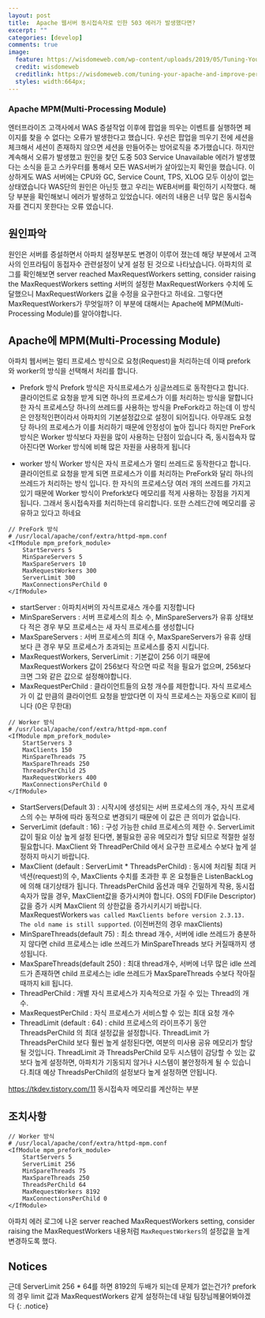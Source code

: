 ```yaml
---
layout: post
title:  Apache 웹서버 동시접속자로 인한 503 에러가 발생했다면?
excerpt: ""
categories: [develop]
comments: true
image:
  feature: https://wisdomeweb.com/wp-content/uploads/2019/05/Tuning-Your-Apache-and-improve-performance-of-Apache-Server.jpg
  credit: wisdomeweb
  creditlink: https://wisdomeweb.com/tuning-your-apache-and-improve-performance-of-apache-server/
  styles: width:664px; 
---
```



### Apache MPM(Multi-Processing Module)
엔터프라이즈 고객사에서 WAS 증설작업 이후에 팝업을 띄우는 이벤트를 실행하면 페이지를 찾을 수 없다는 오류가 발생한다고 했습니다. 우선은 팝업을 띄우기 전에 세션을 체크해서 세션이 존재하지 않으면 세션을 만들어주는 방어로직을 추가했습니다. 하지만 계속해서 오류가 발생했고 원인을 찾던 도중 503 Service Unavailable 에러가 발생했다는 소식을 듣고 스카우터를 통해서 모든 WAS서버가 살아있는지 확인을 했습니다. 이상하게도 WAS 서버에는 CPU와 GC, Service Count, TPS, XLOG 모두 이상이 없는 상태였습니다 WAS단의 원인은 아닌듯 했고 우리는 WEB서버를 확인하기 시작했다. 해당 부분을 확인해보니 에러가 발생하고 있었습니다. 에러의 내용은 너무 많은 동시접속자를 견디지 못한다는 오류 였습니다. 

## 원인파악
원인은 서버를 증설하면서 아파치 설정부분도 변경이 이루어 졌는데 해당 부분에서 고객사의 인프라팀이 동접자수 관련설정이 낮게 설정 된 것으로 나타났습니다. 아파치의 로그를 확인해보면 server reached MaxRequestWorkers setting, consider raising the MaxRequestWorkers setting 서버의 설정한 MaxRequestWorkers 수치에 도달했으니 MaxRequestWorkers 값을 수정을 요구한다고 하네요. 그렇다면 MaxRequestWorkers가 무엇일까? 이 부분에 대해서는 Apache에 MPM(Multi-Processing Module)를 알아야합니다.

## Apache에 MPM(Multi-Processing Module)
아파치 웹서버는 멀티 프로세스 방식으로 요청(Request)을 처리하는데 이때 prefork와 worker의 방식을 선택해서 처리를 합니다.  

* Prefork 방식
Prefork 방식은 자식프로세스가 싱글쓰레드로 동작한다고 합니다. 클라이언트로 요청을 받게 되면 하나의 프로세스가 이를 처리하는 방식을 말합니다 한 자식 프로세스당 하나의 쓰레드를 사용하는 방식을 PreFork라고 하는데 이 방식은 안정적인편이라서 아파치의 기본설정값으로 설정이 되어집니다. 아무래도 요청당 하나의 프로세스가 이를 처리하기 때문에 안정성이 높아 집니다 하지만 PreFork 방식은 Worker 방식보다 자원을 많이 사용하는 단점이 있습니다 즉, 동시접속자 많아진다면 Worker 방식에 비해 많은 자원을 사용하게 됩니다

<!-- https://img1.daumcdn.net/thumb/R720x0.q80/?scode=mtistory2&fname=http%3A%2F%2Fcfile24.uf.tistory.com%2Fimage%2F225E6A40579848BB2B1A26 -->

* worker 방식
Worker 방식은 자식 프로세스가 멀티 쓰레드로 동작한다고 합니다. 클라이언트로 요청을 받게 되면 프로세스가 이를 처리하는 PreFork와 달리 하나의 쓰레드가 처리하는 방식 입니다. 한 자식의 프로세스당 여러 개의 쓰레드를 가지고 있기 때문에 Worker 방식이 Prefork보다 메모리를 적게 사용하는 장점을 가지게 됩니다. 
그래서 동시접속자를 처리하는데 유리합니다. 또한 스레드간에 메모리를 공유하고 있다고 하네요

<!-- https://img1.daumcdn.net/thumb/R720x0.q80/?scode=mtistory2&fname=http%3A%2F%2Fcfile8.uf.tistory.com%2Fimage%2F2772D740579848BC180D97 -->


~~~
// PreFork 방식
# /usr/local/apache/conf/extra/httpd-mpm.conf
<IfModule mpm_prefork_module>
    StartServers 5
    MinSpareServers 5
    MaxSpareServers 10
    MaxRequestWorkers 300
    ServerLimit 300
    MaxConnectionsPerChild 0
</IfModule>
~~~

- startServer : 아파치서버의 자식프로새스 개수를 지정합니다
- MinSpareServers : 서버 프로세스의 최소 수, MinSpareServers가 유휴 상태보다 적은 경우 부모 프로세스는 새 자식 프로세스를 생성합니다
- MaxSpareServers : 서버 프로세스의 최대 수, MaxSpareServers가 유휴 상태보다 큰 경우 부모 프로세스가 초과되는 프로세스를 중지 시킵니다.
- MaxRequestWorkers, ServerLimit : 기본값이 256 이기 때문에 MaxRequestWorkers 값이 256보다 작으면 따로 적을 필요가 없으며, 256보다 크면 그와 같은 값으로 설정해야합니다.
- MaxRequestPerChild : 클라이언트들의 요청 개수를 제한합니다. 자식 프로세스가 이 값 만큼의 클라이언트 요청을 받았다면 이 자식 프로세스는 자동으로 Kill이 됩니다 (0은 무한대)

~~~
// Worker 방식
# /usr/local/apache/conf/extra/httpd-mpm.conf
<IfModule mpm_prefork_module>
    StartServers 3
    MaxClients 150
    MinSpareThreads 75
    MaxSpareThreads 250
    ThreadsPerChild 25
    MaxRequestWorkers 400
    MaxConnectionsPerChild 0
</IfModule>
~~~

- StartServers(Default 3) : 시작시에 생성되는 서버 프로세스의 개수, 자식 프로세스의 수는 부하에 따라 동적으로 변경되기 때문에 이 값은 큰 의미가 없습니다.
- ServerLimit (default : 16) : 구성 가능한 child 프로세스의 제한 수. ServerLimit 값이 필요 이상 높게 설정 된다면, 불필요한 공유 메모리가 할당 되므로 적절한 설정 필요합니다. MaxClient 와 ThreadPerChild 에서 요구한 프로세스 수보다 높게 설정하지 마시기 바랍니다.
- MaxClient (default : ServerLimit * ThreadsPerChild) : 동시에 처리될 최대 커넥션(request)의 수, MaxClients 수치를 초과한 후 온 요청들은 ListenBackLog에 의해 대기상태가 됩니다. ThreadsPerChild 옵션과 매우 긴밀하게 작용, 동시접속자가 많을 경우, MaxClient값을 증가시켜야 합니다. OS의 FD(File Descriptor)값을 증가 시켜 MaxClient 의 상한값을 증가시키시기 바랍니다.
MaxRequestWorkers `was called MaxClients before version 2.3.13. The old name is still supported`. (이전버전의 경우 maxClients)
- MinSpareThreads(default 75) : 최소 thread 개수, 서버에 idle 쓰레드가 충분하지 않다면 child 프로세스는 idle 쓰레드가 MinSpareThreads 보다 커질때까지 생성됩니다.
- MaxSpareThreads(default 250) : 최대 thread개수, 서버에 너무 많은 idle 쓰레드가 존재하면 child 프로세스는 idle 쓰레드가 MaxSpareThreads 수보다 작아질 때까지 kill 됩니다.
- ThreadPerChild : 개별 자식 프로세스가 지속적으로 가질 수 있는 Thread의 개수.
- MaxRequestPerChild : 자식 프로세스가 서비스할 수 있는 최대 요청 개수
- ThreadLimit (default : 64) : child 프로세스의 라이프주기 동안 ThreadsPerChild 의 최대 설정값을 설정합니다. ThreadLimit 가 ThreadsPerChild 보다 훨씬 높게 설정된다면, 여분의 미사용 공유 메모리가 할당될 것입니다. ThreadLimit 과 ThreadsPerChild 모두 시스템이 감당할 수 있는 값 보다 높게 설정하면, 아파치가 기동되지 않거나 시스템이 불안정하게 될 수 있습니다.최대 예상 ThreadsPerChild의 설정보다 높게 설정하면 안됩니다.

https://tkdev.tistory.com/11
동시접속자 메모리를 계산하는 부분

## 조치사항
~~~
// Worker 방식
# /usr/local/apache/conf/extra/httpd-mpm.conf
<IfModule mpm_prefork_module>
    StartServers 5
    ServerLimit 256
    MinSpareThreads 75
    MaxSpareThreads 250
    ThreadsPerChild 64
    MaxRequestWorkers 8192
    MaxConnectionsPerChild 0
</IfModule>
~~~

아파치 에러 로그에 나온 server reached MaxRequestWorkers setting, consider raising the MaxRequestWorkers 내용처럼 `MaxRequestWorkers`의 설정값을 높게 변경하도록 했다.

## Notices
근데 ServerLimit 256 * 64를 하면 8192의 두배가 되는데 문제가 없는건가? prefork의 경우 limit 값과 MaxRequestWorkers 같게 설정하는데 내일 팀장님께물어봐야겠다 
{: .notice}

